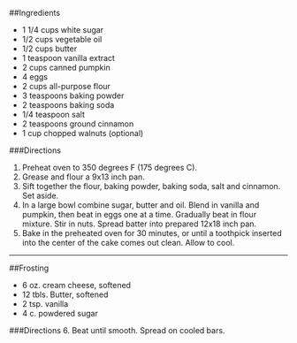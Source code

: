 ##Ingredients
-	1 1/4 cups white sugar
-	1/2 cups vegetable oil
-	1/2 cups butter
-	1 teaspoon vanilla extract
-	2 cups canned pumpkin
-	4 eggs
-	2 cups all-purpose flour
-	3 teaspoons baking powder
-	2 teaspoons baking soda
-	1/4 teaspoon salt
-	2 teaspoons ground cinnamon
-	1 cup chopped walnuts (optional)

###Directions
1.	Preheat oven to 350 degrees F (175 degrees C).
2.	Grease and flour a 9x13 inch pan.
3.	Sift together the flour, baking powder, baking soda, salt and cinnamon. Set aside.
4.	In a large bowl combine sugar, butter and oil. Blend in vanilla and pumpkin, then beat in eggs one at a time. Gradually beat in flour mixture. Stir in nuts. Spread batter into prepared 12x18 inch pan.
5.	Bake in the preheated oven for 30 minutes, or until a toothpick inserted into the center of the cake comes out clean. Allow to cool.
---
##Frosting
-	6 oz. cream cheese, softened
-	12 tbls. Butter, softened
-	2 tsp. vanilla
-	4 c. powdered sugar

###Directions
6.	Beat until smooth.  Spread on cooled bars.
